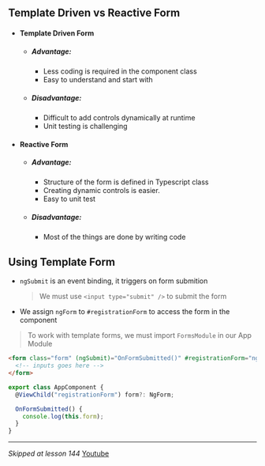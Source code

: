 ## Template Driven vs Reactive Form

- #### Template Driven Form
  - ##### Advantage:
    - Less coding is required in the component class
    - Easy to understand and start with
  - ##### Disadvantage:
    - Difficult to add controls dynamically at runtime
    - Unit testing is challenging
- #### Reactive Form
  - ##### Advantage:
    - Structure of the form is defined in Typescript class
    - Creating dynamic controls is easier.
    - Easy to unit test
  - ##### Disadvantage:
    - Most of the things are done by writing code

## Using Template Form

- `ngSubmit` is an event binding, it triggers on form submition
  > We must use `<input type="submit" />` to submit the form
- We assign `ngForm` to `#registrationForm` to access the form in the component

> To work with template forms, we must import `FormsModule` in our App Module

```html
<form class="form" (ngSubmit)="OnFormSubmitted()" #registrationForm="ngForm">
  <!-- inputs goes here -->
</form>
```

```ts
export class AppComponent {
  @ViewChild("registrationForm") form?: NgForm;

  OnFormSubmitted() {
    console.log(this.form);
  }
}
```

---

_Skipped at lesson 144_
[Youtube](https://www.youtube.com/watch?v=8OiUC6-e2eQ&list=PL1BztTYDF-QNlGo5-g65Xj1mINHYk_FM9)
